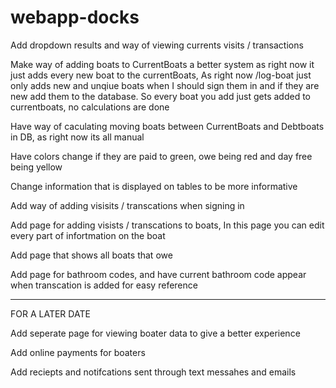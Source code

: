 # webapp-docks
Add dropdown results and way of viewing currents visits / transactions

Make way of adding boats to CurrentBoats a better system as right now it just adds every new boat to the currentBoats, As right now /log-boat just only adds new and unqiue boats when I should sign them in and if they are new add them to the database. So every boat you add just gets added to currentboats, no calculations are done

Have way of caculating moving boats between CurrentBoats and Debtboats in DB, as right now its all manual

Have colors change if they are paid to green, owe being red and day free being yellow

Change information that is displayed on tables to be more informative

Add way of adding visisits / transcations when signing in

Add page for adding visists / transcations to boats, In this page you can edit every part of infortmation on the boat

Add page that shows all boats that owe

Add page for bathroom codes, and have current bathroom code appear when transcation is added for easy reference

**************
FOR A LATER DATE

Add seperate page for viewing boater data to give a better experience

Add online payments for boaters

Add reciepts and notifcations sent through text messahes and emails

